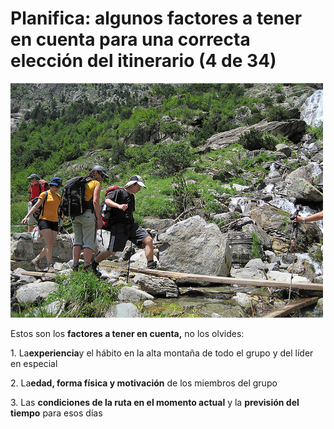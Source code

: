 # Planifica: algunos factores a tener en cuenta para una correcta elección del itinerario (4 de 34)

![Factores a tener en cuenta](img/3974147302_aa99cc9faa.jpg)

Estos son los **factores a tener en cuenta,** no los olvides:  

1. La**experiencia**y el hábito en la alta montaña de todo el grupo y del líder en especial

2\. La**edad, forma física y motivación** de los miembros del grupo

3\. Las **condiciones de la ruta en el momento actual** y la **previsión del tiempo** para esos días

